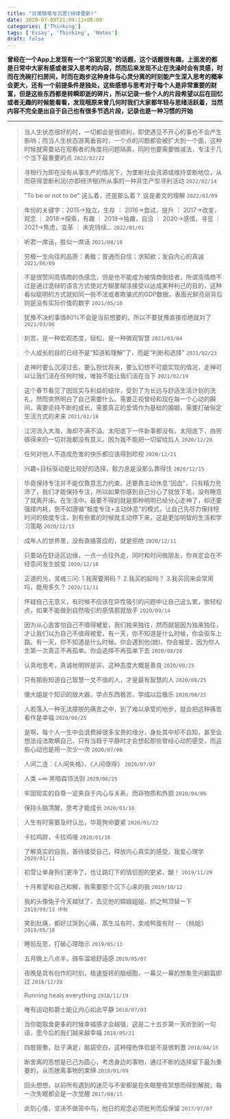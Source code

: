 ```yaml
---
title: "日常随笔与沉思(持续更新)"
date: 2020-07-08T21:09:11+08:00
categories: ['Thinking']
tags: ['Essay', 'Thinking', 'Notes']
draft: false
---
```


**曾经在一个App上发现有一个“浴室沉思”的话题，这个话题很有趣，上面发的都是日常中大家有感或者深入思考的内容，然而后来发现不止在洗澡时会有灵感，时而在洗碗打扫房间，时而在跑步这种身体与心灵分离的时刻能产生深入思考的概率会更大，还有一个前提条件是独处，这些感想与思考对于每个人是非常重要的财富，但是这些东西都是转瞬即逝的碎片，所以记录一些个人的片段希望以后在回忆或者无趣的时候能看看，发现哦原来曾几何时我们大家都年轻与思绪活跃着，当然内容不完全是出自于自己也有很多节选片段，记录也是一种习惯的开始**
___

> 当人生状态很好的时，一切都会是很顺利，即使遇见不开心的事也不会产生影响；而当人生状态游离垂丧时，一个点的问题都会被扩大到一个面，这种时候就需要站在观察者的角度将问题隔离，同时也要需要做减法，专注于几个当下最重要的点    `2022/02/22`

> 寻租行为即在没有从事生产的情况下，为垄断社会资源或维持垄断地位，从而获得垄断利润(亦即经济租)所从事的一种非生产型寻利活动    `2022/02/14`

> "To be or not to be" 这么着，还是那么着？ 这是姜文的理解      `2022/02/09`

> 年份的关键字：2015->独立，生存 ｜ 2016->尝试，提升 ｜ 2017->改变，观念 ｜ 2018->探索，有趣 ｜ 2019->独趣，自洽 ｜ 2020->感情，寻觅 ｜ 2021->焦虑，变革 ｜ 未完待续...    `2022/01/01`

> 听君一席话，胜似一席话    `2021/08/10`

> 穷极一生向往的品质：勇敢；普通而自信；求知欲；发自内心的真诚      `2021/06/09`

> 不是很赞同高情商的伪感念，但是也不能成为被情商倒挂者，所谓高情商不过是通过诡辩的语言方式使对方糊里糊涂接受以达成某种利己的目的，这种看似聪明的方式就如同一些不法或者欺骗式的GDP数据，表面光鲜亮丽背后则是没有实际价值的数字  `2021/05/10`

> 犹豫不决的事情80%不会是当前想要的，所以不要犹豫直接拒绝就对了   `2021/03/06`

> 刻苦，是一种宏观态度，轻松，是一种微观智慧  `2021/03/04`

> 个人成长的目的已经不是“知道和理解”了，而是“判断和选择”  `2021/02/23`

> 走神时要么沉浸过去，要么担忧将来，要么幻想不可能实现的情况，走神可以让我们活在任何时候，唯独不能让我们活在当下    `2021/02/19`

> 这个春节看见了因现实与利益的结伴，受到了为长远与舒适生活计划的洗礼，然而突然明白了自己需要什么。需要正视曾经和现在每一个心动的瞬间，需要坚持不断的成长，需要真正的爱情作为基础的婚姻，需要打破俗定生活方式的未来   `2021/02/18`

> 江河流入大海，海却不满不溢。太阳底下一件新事都没有。太阳底下，由劳碌得来的一切对我都没有意义。因为我不能把一切留给后人    `2020/12/28`

> 任何对他人不造成危害的快乐都应该得到珍视   `2020/12/21`

> 兴趣+目标驱动是比较好的选择，毅力总是没那么靠得住     `2020/12/15`

> 毕竟保持专注并不能仅靠意志力约束，还要靠主动休息“回血”，只有精力充沛了，我们才能保持专注，所以如果你感到自己分心了就放下笔，没有睡意了就离开床。在生活中，最要不得的就是那种明明已经分心走神了，却还要强撑内耗，倒不如遵循“极度专注+主动休息”的模式，让自己先尽力保持短时间的极度专注，到有些累的时候就主动停下来，这是更加明智的生活和学习策略 `2020/12/15`

> 成年人的世界里，没有直接答应的，就是拒绝   `2020/12/11`

> 只要站在舒适区边缘，一点一点往外走，同时和时间做朋友，你肯定会在不经意间发生蜕变   `2020/12/10`

> 正道的光，灵魂三问:  1.我需要用码？ 2.我买的起吗？ 3.我买回来会常用吗，能用多久？  `2020/11/11`

> 怀疑自己无意义，有时候不应该在异性吸引的问题中让自己这么累，放轻松点，如果不能做到自然吸引的感情那就放手   `2020/09/14`

> 因为从心底害怕自己不值得被爱，我们独来独往，然而就是因为独来独往，才让我们以为自己不值得被爱。有一天，你不知道是什么时候，你会驱车上路。有一天，你不知道是什么时候，你会遇到他(她)。你会被爱，因为你人生第一次真正不再孤单。你会选择不再孤单下去  `2020/08/26`

> 认真地思考，真诚地明辨是非，这种态度大概是善良    `2020/08/25`

> 只有那些知道自己智慧一文不值的人，才是最有智慧的人 `2020/08/25`

> 傻大姐是个知识的放大器，学点东西极苦，学成以后极乐 `2020/08/25`

> 人若落入一种无法摆脱的痛苦之中，到了难以承受的地步，就会把这种痛苦看作是幸福 `2020/08/25`

> 是啊，每个人一生中会浪费掉很多宝贵的缘分，身处其中却不自知，甚至会想法设法欺瞒自己，只有当趋于平静时才会想起那些曾经心动的感受，而这些心动也是用一次少一次  `2020/07/08`

> 人间二连：《人间失格》，《人间值得》  `2020/07/07`

> 人类 +∞ 黑暗森领法则  `2020/06/25`

> 牢固现实的自尊一定来自于内心与关系，而非物质和外貌    `2020/04/06`

> 保持头脑清醒，思考才能成长    `2020/03/18`

> 人生有时需要及时认怂，毕竟狗命要紧    `2020/01/22`

> 卡拉鸡胖，卡拉鸡嗖    `2020/01/16`

> 了解真实的自我，善待接受自己，释放内心真实的感受，我爱心理学  `2020/01/11`

> 初雪让单身狗们更冷了，也让路灯下的情侣抱的更紧，酸！  `2019/11/29`

> 十月希望和自己和解，我需要那个沉下心来的我    `2019/10/12`

> 我的头像兔子今天越狱了，去见他的嫦娥姐姐，抓之鸭顶替一下  `2019/09/13 中秋`

> 笑到肚痛，都好过哭到心痛，蒸生瓜有时，卖咸鸭蛋有时 -- 《桃姐》  `2019/05/18` 

> 睡前反思，打破心理暗示    `2019/05/13`

> 五月晚上八点半，骑车溜坡舒适感    `2019/05/07`

> 夜晚是具有创作的时刻，极速旋转的脑细胞，一幕又一幕的想象空间翻篇即过  `2018/12/28`

> Running heals everything  `2018/11/19` 

> 唯有运动和爵士能让内心如此平静    `2018/07/03`

> 当你能取舍更多的时候幸福感才会越强，这是二十五岁第一天听到的一句话，愿今后的我们越来越幸福    `2018/05/21`

> 四肢疲惫，肚子满足，脑袋空白，这种撞色体验是不是很刺激    `2018/04/15`

> 断舍离的思想是已己为圆心，考虑身边的事物，通过不断的选择留下最为重要的，从而脱离事物的束缚    `2018/01/09`

> 回头想想，以前所有遇到的迷茫与不安都是在失眠整夜冥想而得到解脱，每一次失眠都会是一次觉醒  `2017/08/15`

> 此刻心情，坚决不做笼中鸟，他日的观念必须批判而后保留  `2017/07/07`

